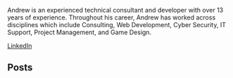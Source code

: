 Andrew is an experienced technical consultant and developer with over 13 years of experience. Throughout his career, Andrew has worked across disciplines which include Consulting, Web Development, Cyber Security, IT Support, Project Management, and Game Design.

[LinkedIn](https://www.linkedin.com/in/andrew-dickinson-8a78a623/)

## Posts
